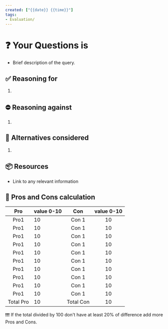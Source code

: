 ```yaml
---
created: ["{{date}} {{time}}"]
tags:
- Evaluation/
---
```

# ❓ Your Questions is
- Brief description of the query.

## ✅ Reasoning for
1. 
## ⛔ Reasoning against
1. 
## 🔀 Alternatives considered
1. 
## 📦 Resources
- Link to any relevant information


## 🧮 Pros and Cons calculation

Pro | value 0-10 | Con | value 0-10
:--:|:-----|:------:|:------:|
Pro1| 10| Con 1 |10|
Pro1| 10| Con 1 |10|
Pro1| 10| Con 1 |10|
Pro1| 10| Con 1 |10|
Pro1| 10| Con 1 |10|
Pro1| 10| Con 1 |10|
Pro1| 10| Con 1 |10|
Pro1| 10| Con 1 |10|
Pro1| 10| Con 1 |10|
Pro1| 10| Con 1 |10|
Total Pro| 10| Total Con |10|

❗❗❗ If the total divided by 100 don't have at least 20% of difference add more Pros and Cons.